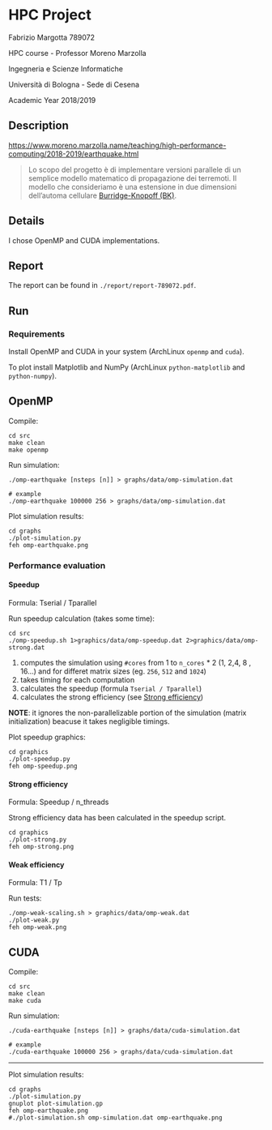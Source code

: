 # HPC Project

Fabrizio Margotta 789072

HPC course - Professor Moreno Marzolla

Ingegneria e Scienze Informatiche

Università di Bologna - Sede di Cesena

Academic Year 2018/2019

## Description

https://www.moreno.marzolla.name/teaching/high-performance-computing/2018-2019/earthquake.html

> Lo scopo del progetto è di implementare versioni parallele di un semplice modello matematico di propagazione dei terremoti. Il modello che consideriamo è una estensione in due dimensioni dell’automa cellulare [Burridge-Knopoff (BK)](https://pubs.geoscienceworld.org/ssa/bssa/article-abstract/57/3/341/116471/model-and-theoretical-seismicity).

## Details

I chose OpenMP and CUDA implementations.

## Report

The report can be found in `./report/report-789072.pdf`.

## Run

### Requirements

Install OpenMP and CUDA in your system (ArchLinux `openmp` and `cuda`).

To plot install Matplotlib and NumPy (ArchLinux `python-matplotlib` and
`python-numpy`).

## OpenMP

Compile:

```
cd src
make clean
make openmp
```

Run simulation:

```
./omp-earthquake [nsteps [n]] > graphs/data/omp-simulation.dat

# example
./omp-earthquake 100000 256 > graphs/data/omp-simulation.dat
```

Plot simulation results:

```
cd graphs
./plot-simulation.py
feh omp-earthquake.png
```

### Performance evaluation

#### Speedup

Formula: Tserial / Tparallel

Run speedup calculation (takes some time):

```
cd src
./omp-speedup.sh 1>graphics/data/omp-speedup.dat 2>graphics/data/omp-strong.dat
```

1) computes the simulation using `#cores` from 1 to `n_cores` * 2 (1, 2,4, 8 , 16...) and for differet matrix sizes (eg. `256`, `512` and `1024`)
2) takes timing for each computation
3) calculates the speedup (formula `Tserial / Tparallel`)
4) calculates the strong efficiency (see [Strong efficiency](#strong-efficiency))

**NOTE**: it ignores the non-parallelizable portion of the simulation (matrix initialization) beacuse it takes negligible timings.

Plot speedup graphics:

```
cd graphics
./plot-speedup.py
feh omp-speedup.png
```

#### Strong efficiency

Formula: Speedup / n\_threads

Strong efficiency data has been calculated in the speedup script.

```
cd graphics
./plot-strong.py
feh omp-strong.png
```

#### Weak efficiency

Formula: T1 / Tp

Run tests:

```
./omp-weak-scaling.sh > graphics/data/omp-weak.dat
./plot-weak.py
feh omp-weak.png
```

## CUDA

Compile:

```
cd src
make clean
make cuda
```

Run simulation:

```
./cuda-earthquake [nsteps [n]] > graphs/data/cuda-simulation.dat

# example
./cuda-earthquake 100000 256 > graphs/data/cuda-simulation.dat
```

----------

Plot simulation results:

```
cd graphs
./plot-simulation.py
gnuplot plot-simulation.gp
feh omp-earthquake.png
#./plot-simulation.sh omp-simulation.dat omp-earthquake.png
```
